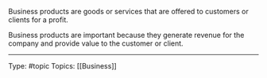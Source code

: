 Business products are goods or services that are offered to customers or clients for a profit.

Business products are important because they generate revenue for the company and provide value to the customer or client.

___
Type: #topic 
Topics: [[Business]]

